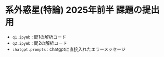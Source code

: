# 系外惑星(特論) 2025年前半 課題の提出用

- `q1.ipynb` : 問1の解析コード
- `q2.ipynb` : 問2の解析コード
- `chatgpt.prompts` : chatgptに直接入れたエラーメッセージ
